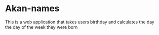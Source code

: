 # Akan-names
This is a web application that takes users birthday and calculates the day the day of the week they were born
